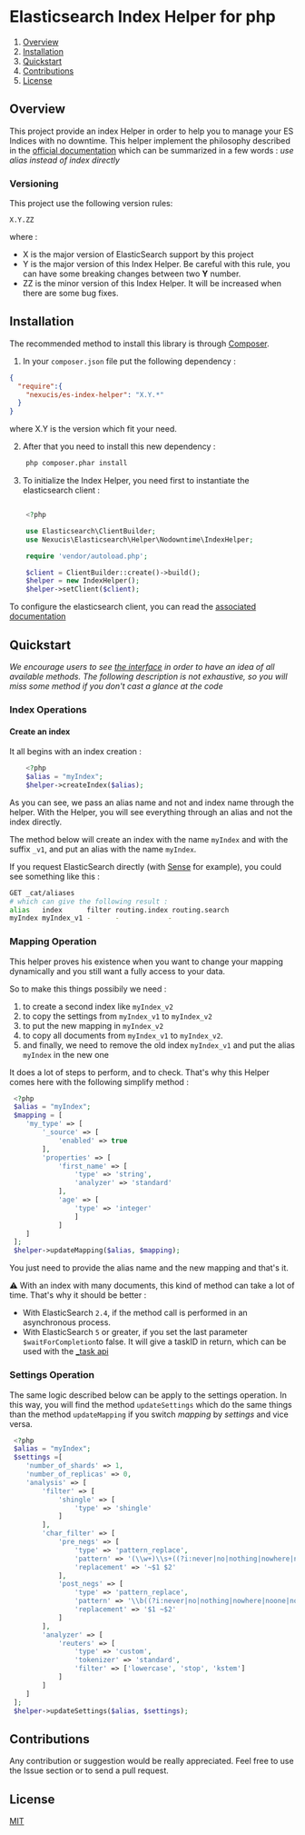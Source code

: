 # Elasticsearch Index Helper for php

1. [Overview](#overview) 
2. [Installation](#installation)
3. [Quickstart](#quickstart)
3. [Contributions](#contributions)
4. [License](#license)

## Overview

This project provide an index Helper in order to help you to manage your ES Indices with no downtime. This helper implement the philosophy described in the 
[official documentation](https://www.elastic.co/guide/en/elasticsearch/guide/master/index-aliases.html) which can be summarized in a few words : *use alias instead of index directly*

### Versioning
This project use the following version rules: 

```
X.Y.ZZ
```

where : 
* X is the major version of ElasticSearch support by this project
* Y is the major version of this Index Helper. Be careful with this rule, you can have some breaking changes between two **Y** number. 
* ZZ is the minor version of this Index Helper. It will be increased when there are some bug fixes.

## Installation

The recommended method to install this library is through [Composer](https://getcomposer.org/).

1. In your `composer.json` file put the following dependency : 

```json
{
  "require":{
    "nexucis/es-index-helper": "X.Y.*"
  }
}
```

where X.Y is the version which fit your need. 

2. After that you need to install this new dependency : 

```bash
    php composer.phar install
```

3. To initialize the Index Helper, you need first to instantiate the elasticsearch client : 

```php

    <?php

    use Elasticsearch\ClientBuilder;
    use Nexucis\Elasticsearch\Helper\Nodowntime\IndexHelper;

    require 'vendor/autoload.php';

    $client = ClientBuilder::create()->build();
    $helper = new IndexHelper();
    $helper->setClient($client);
```

To configure the elasticsearch client, you can read the [associated documentation](https://www.elastic.co/guide/en/elasticsearch/client/php-api/current/_configuration.html)

## Quickstart

*We encourage users to see [the interface](./src/Nexucis/Elasticsearch/Helper/Nodowntime/IndexHelperInterface.php) in order to have an idea of all available methods. The following description is not exhaustive, so you will miss some method if you don't cast a glance at the code*

### Index Operations

#### Create an index

It all begins with an index creation :

```php
    <?php
    $alias = "myIndex";
    $helper->createIndex($alias);
```

As you can see, we pass an alias name and not and index name through the helper. With the Helper, you will see everything through an alias and not the index directly. 

The method below will create an index with the name `myIndex` and with the suffix `_v1`, and put an alias with the name `myIndex`.

If you request ElasticSearch directly (with [Sense](https://www.elastic.co/guide/en/sense/current/index.html) for example), you could see something like this : 

```bash
GET _cat/aliases
# which can give the following result : 
alias   index      filter routing.index routing.search
myIndex myIndex_v1 -      -            -
```

### Mapping Operation
This helper proves his existence when you want to change your mapping dynamically and you still want a fully access to your data. 

So to make this things possibily we need :

1. to create a second index like `myIndex_v2`
2. to copy the settings from `myIndex_v1` to `myIndex_v2`
3. to put the new mapping in `myIndex_v2`
4. to copy all documents from `myIndex_v1` to `myIndex_v2`.
5. and finally, we need to remove the old index `myIndex_v1` and put the alias `myIndex` in the new one

It does a lot of steps to perform, and to check. That's why this Helper comes here with the following simplify method : 

```php
 <?php
 $alias = "myIndex";
 $mapping = [
    'my_type' => [
        '_source' => [
            'enabled' => true
        ],
        'properties' => [
            'first_name' => [
                'type' => 'string',
                'analyzer' => 'standard'
            ],
            'age' => [
                'type' => 'integer'
                ]
            ]
    ]
 ];
 $helper->updateMapping($alias, $mapping);
```

You just need to provide the alias name and the new mapping and that's it.

:warning: With an index with many documents, this kind of method can take a lot of time. That's why it should be better :

* With ElasticSearch `2.4`, if the method call is performed in an asynchronous process.
* With ElasticSearch `5` or greater, if you set the last parameter `$waitForCompletion`to false. It will give a taskID in return, which can be used with the [_task api](https://www.elastic.co/guide/en/elasticsearch/reference/current/tasks.html)
    
### Settings Operation
The same logic described below can be apply to the settings operation. In this way, you will find the method `updateSettings` which do the same things than the method `updateMapping` if you switch *mapping* by *settings* and vice versa.

```php
 <?php
 $alias = "myIndex";
 $settings =[ 
    'number_of_shards' => 1,
    'number_of_replicas' => 0,
    'analysis' => [ 
        'filter' => [
            'shingle' => [
                'type' => 'shingle'
            ]
        ],
        'char_filter' => [
            'pre_negs' => [
                'type' => 'pattern_replace',
                'pattern' => '(\\w+)\\s+((?i:never|no|nothing|nowhere|noone|none|not|havent|hasnt|hadnt|cant|couldnt|shouldnt|wont|wouldnt|dont|doesnt|didnt|isnt|arent|aint))\\b',
                'replacement' => '~$1 $2'
            ],
            'post_negs' => [
                'type' => 'pattern_replace',
                'pattern' => '\\b((?i:never|no|nothing|nowhere|noone|none|not|havent|hasnt|hadnt|cant|couldnt|shouldnt|wont|wouldnt|dont|doesnt|didnt|isnt|arent|aint))\\s+(\\w+)',
                'replacement' => '$1 ~$2'
            ]
        ],
        'analyzer' => [
            'reuters' => [
                'type' => 'custom',
                'tokenizer' => 'standard',
                'filter' => ['lowercase', 'stop', 'kstem']
            ]
        ]
    ]
 ];
 $helper->updateSettings($alias, $settings);
```

## Contributions
Any contribution or suggestion would be really appreciated. Feel free to use the Issue section or to send a pull request.

## License
[MIT](./LICENSE)